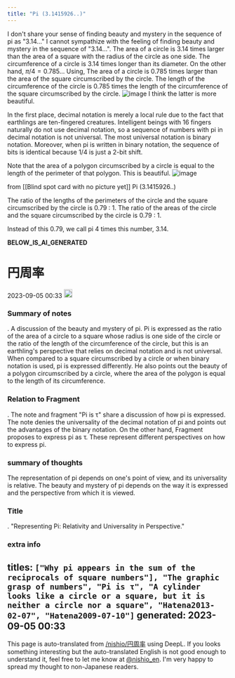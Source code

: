 ```yaml
---
title: "Pi (3.1415926..)"
---
```


I don't share your sense of finding beauty and mystery in the sequence of pi as "3.14..." I cannot sympathize with the feeling of finding beauty and mystery in the sequence of "3.14...".
The area of a circle is 3.14 times larger than the area of a square with the radius of the circle as one side.
The circumference of a circle is 3.14 times longer than its diameter.
On the other hand, $\pi / 4 = 0.785...$ Using,
The area of a circle is 0.785 times larger than the area of the square circumscribed by the circle.
The length of the circumference of the circle is 0.785 times the length of the circumference of the square circumscribed by the circle.
![image](https://gyazo.com/f3f4340e7ae1c63cbb81b4d8c8ecd575/thumb/1000)
I think the latter is more beautiful.

In the first place, decimal notation is merely a local rule due to the fact that earthlings are ten-fingered creatures.
Intelligent beings with 16 fingers naturally do not use decimal notation, so a sequence of numbers with pi in decimal notation is not universal.
The most universal notation is binary notation.
Moreover, when pi is written in binary notation, the sequence of bits is identical because 1/4 is just a 2-bit shift.

Note that the area of a polygon circumscribed by a circle is equal to the length of the perimeter of that polygon. This is beautiful.
![image](https://gyazo.com/6c0d17f83cbac20b5f97b5fbc5aabcb3/thumb/1000)


from  [[Blind spot card with no picture yet]]
Pi (3.1415926..)

The ratio of the lengths of the perimeters of the circle and the square circumscribed by the circle is 0.79 : 1.
The ratio of the areas of the circle and the square circumscribed by the circle is 0.79 : 1.

Instead of this 0.79, we call pi 4 times this number, 3.14.


__BELOW_IS_AI_GENERATED__
# 円周率
 2023-09-05 00:33 <img src='https://scrapbox.io/api/pages/nishio-en/omni/icon' alt='omni.icon' height="19.5"/>
### Summary of notes
.
A discussion of the beauty and mystery of pi. Pi is expressed as the ratio of the area of a circle to a square whose radius is one side of the circle or the ratio of the length of the circumference of the circle, but this is an earthling's perspective that relies on decimal notation and is not universal. When compared to a square circumscribed by a circle or when binary notation is used, pi is expressed differently. He also points out the beauty of a polygon circumscribed by a circle, where the area of the polygon is equal to the length of its circumference.

### Relation to Fragment
.
The note and fragment "Pi is τ" share a discussion of how pi is expressed. The note denies the universality of the decimal notation of pi and points out the advantages of the binary notation. On the other hand, Fragment proposes to express pi as τ. These represent different perspectives on how to express pi.

### summary of thoughts
The representation of pi depends on one's point of view, and its universality is relative. The beauty and mystery of pi depends on the way it is expressed and the perspective from which it is viewed.

### Title
.
"Representing Pi: Relativity and Universality in Perspective."

### extra info
titles: `["Why pi appears in the sum of the reciprocals of square numbers"], "The graphic grasp of numbers", "Pi is τ", "A cylinder looks like a circle or a square, but it is neither a circle nor a square", "Hatena2013-02-07", "Hatena2009-07-10"]`
generated: 2023-09-05 00:33
---
This page is auto-translated from [/nishio/円周率](https://scrapbox.io/nishio/円周率) using DeepL. If you looks something interesting but the auto-translated English is not good enough to understand it, feel free to let me know at [@nishio_en](https://twitter.com/nishio_en). I'm very happy to spread my thought to non-Japanese readers.